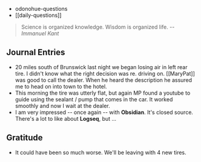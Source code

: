 - odonohue-questions
- [[daily-questions]]

> Science is organized knowledge. Wisdom is organized life.
> -- <cite>Immanuel Kant</cite>

## Journal Entries
-  20 miles south of Brunswick last night we began losing air in left rear tire. I didn't know what the right decision was re. driving on. [[MaryPat]] was good to call the dealer. When he heard the description he assured me to head on into town to the hotel.
- This morning the tire was utterly flat, but again MP found a youtube to guide using the sealant / pump that comes in the car. It worked smoothly and now I wait at the dealer. 
- I am very impressed -- once again -- with **Obsidian**. It's closed source. There's a lot to like about **Logseq**, but ...

## Gratitude
- It could have been so much worse. We'll be leaving with 4 new tires.



